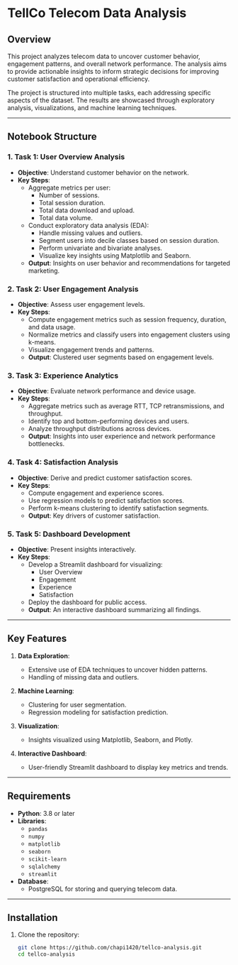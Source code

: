 # TellCo Telecom Data Analysis

## Overview

This project analyzes telecom data to uncover customer behavior, engagement patterns, and overall network performance. The analysis aims to provide actionable insights to inform strategic decisions for improving customer satisfaction and operational efficiency.

The project is structured into multiple tasks, each addressing specific aspects of the dataset. The results are showcased through exploratory analysis, visualizations, and machine learning techniques.

---

## Notebook Structure

### 1. **Task 1: User Overview Analysis**
   - **Objective**: Understand customer behavior on the network.
   - **Key Steps**:
     - Aggregate metrics per user:
       - Number of sessions.
       - Total session duration.
       - Total data download and upload.
       - Total data volume.
     - Conduct exploratory data analysis (EDA):
       - Handle missing values and outliers.
       - Segment users into decile classes based on session duration.
       - Perform univariate and bivariate analyses.
       - Visualize key insights using Matplotlib and Seaborn.
     - **Output**: Insights on user behavior and recommendations for targeted marketing.

### 2. **Task 2: User Engagement Analysis**
   - **Objective**: Assess user engagement levels.
   - **Key Steps**:
     - Compute engagement metrics such as session frequency, duration, and data usage.
     - Normalize metrics and classify users into engagement clusters using k-means.
     - Visualize engagement trends and patterns.
     - **Output**: Clustered user segments based on engagement levels.

### 3. **Task 3: Experience Analytics**
   - **Objective**: Evaluate network performance and device usage.
   - **Key Steps**:
     - Aggregate metrics such as average RTT, TCP retransmissions, and throughput.
     - Identify top and bottom-performing devices and users.
     - Analyze throughput distributions across devices.
     - **Output**: Insights into user experience and network performance bottlenecks.

### 4. **Task 4: Satisfaction Analysis**
   - **Objective**: Derive and predict customer satisfaction scores.
   - **Key Steps**:
     - Compute engagement and experience scores.
     - Use regression models to predict satisfaction scores.
     - Perform k-means clustering to identify satisfaction segments.
     - **Output**: Key drivers of customer satisfaction.

### 5. **Task 5: Dashboard Development**
   - **Objective**: Present insights interactively.
   - **Key Steps**:
     - Develop a Streamlit dashboard for visualizing:
       - User Overview
       - Engagement
       - Experience
       - Satisfaction
     - Deploy the dashboard for public access.
     - **Output**: An interactive dashboard summarizing all findings.

---

## Key Features

1. **Data Exploration**:
   - Extensive use of EDA techniques to uncover hidden patterns.
   - Handling of missing data and outliers.

2. **Machine Learning**:
   - Clustering for user segmentation.
   - Regression modeling for satisfaction prediction.

3. **Visualization**:
   - Insights visualized using Matplotlib, Seaborn, and Plotly.

4. **Interactive Dashboard**:
   - User-friendly Streamlit dashboard to display key metrics and trends.

---

## Requirements

- **Python**: 3.8 or later
- **Libraries**:
  - `pandas`
  - `numpy`
  - `matplotlib`
  - `seaborn`
  - `scikit-learn`
  - `sqlalchemy`
  - `streamlit`
- **Database**:
  - PostgreSQL for storing and querying telecom data.

---

## Installation

1. Clone the repository:
   ```bash
   git clone https://github.com/chapi1420/tellco-analysis.git
   cd tellco-analysis
